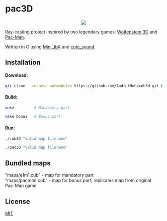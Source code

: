 # pac3D

<p align="center">
<a href="https://youtu.be/mTbOpzq9PrI"><img src="https://media.giphy.com/media/v1.Y2lkPTc5MGI3NjExYjhiMDVmMmNhZmI1NmJjNDQ2MjRhNjQ2ZDA3NmIyMTU2MzA0ZjRjZCZjdD1n/P5D0Zq1YTsU6Qd3RBX/giphy.gif"></a>
</p>

Ray-casting project inspired by two legendary games: [Wolfenstein 3D](https://en.wikipedia.org/wiki/Wolfenstein_3D) and [Pac-Man](https://en.wikipedia.org/wiki/Pac-Man).

Written in C using [MiniLibX](https://harm-smits.github.io/42docs/libs/minilibx) and [cute_sound](https://github.com/RandyGaul/cute_headers).

## Installation

#### Download:
```bash
git clone --recurse-submodules https://github.com/AndrefHub/cub3d.git && cd cub3d
```

#### Build:
```bash
make         # Mandatory part
```
```bash
make bonus   # Bonus part
```

#### Run:
```bash
./cub3D "valid map filename"
```
```bash
./pac3D "valid map filename"
```

## Bundled maps

"maps/e1m1.cub" - map for mandatory part \
"maps/pacman.cub" - map for bonus part, replicates map from original Pac-Man game

## License

[MIT](LICENSE)
